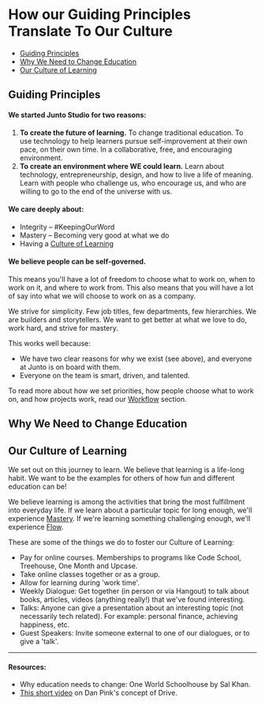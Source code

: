 # How our Guiding Principles Translate To Our Culture

- [Guiding Principles](#guiding-principles)
- [Why We Need to Change Education](#why-we-need-to-change-education)
- [Our Culture of Learning](#our-culture-of-learning)

## Guiding Principles

#### We started Junto Studio for two reasons:

1. **To create the future of learning.** To change traditional education. To use
technology to help learners pursue self-improvement at their own pace, on their
own time. In a collaborative, free, and encouraging environment.
2. **To create an environment where WE could learn.** Learn about technology,
entrepreneurship, design, and how to live a life of meaning. Learn with people
who challenge us, who encourage us, and who are willing to go to the end of the
universe with us.

#### We care deeply about:
- Integrity – #KeepingOurWord
- Mastery – Becoming very good at what we do
- Having a [Culture of Learning](#our-culture-of-learning)

#### We believe people can be self-governed.

This means you'll have a lot of freedom to choose what to work on, when to work
on it, and where to work from. This also means that you will have a lot of say
into what we will choose to work on as a company.

We strive for simplicity. Few job titles, few departments, few hierarchies. We
are builders and storytellers. We want to get better at what we love to do, work
hard, and strive for mastery.

This works well because:
- We have two clear reasons for why we exist (see above), and everyone at Junto
is on board with them.
- Everyone on the team is smart, driven, and talented.

To read more about how we set priorities, how people choose what to work on, and
how projects work, read our [Workflow](/content/workflow.md) section.

## Why We Need to Change Education

## Our Culture of Learning

We set out on this journey to learn. We believe that learning is a life-long
habit. We want to be the examples for others of how fun and different education
can be!

We believe learning is among the activities that bring the most fulfillment into
everyday life. If we learn about a particular topic for long enough, we'll
experience [Mastery](http://www.amazon.com/Mastery-Keys-Success-Long-Term-Fulfillment/dp/0452267560).
If we're learning something challenging enough, we'll experience [Flow](http://www.ted.com/talks/mihaly_csikszentmihalyi_on_flow?language=en).

These are some of the things we do to foster our Culture of Learning:
- Pay for online courses. Memberships to programs like Code School, Treehouse,
One Month and Upcase.
- Take online classes together or as a group.
- Allow for learning during 'work time'.
- Weekly Dialogue: Get together (in person or via Hangout) to talk about books,
articles, videos (anything really!) that we've found interesting.
- Talks: Anyone can give a presentation about an interesting topic (not
necessarily tech related). For example: personal finance, achieving happiness, etc.
- Guest Speakers: Invite someone external to one of our dialogues, or to give a 'talk'.


---

#### Resources:
- Why education needs to change: One World Schoolhouse by Sal Khan.
- [This short video](http://vimeo.com/15488784) on Dan Pink's concept of Drive.
